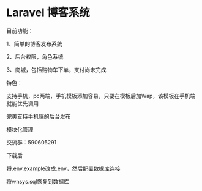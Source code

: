 # Laravel 博客系统
目前功能：

1、简单的博客发布系统

2、后台权限，角色系统

3、商城，包括购物车下单，支付尚未完成

特色：

支持手机，pc两端，手机模板添加容易，只要在模板后加Wap，该模板在手机端就能优先调用

完美支持手机端的后台发布

模块化管理

交流群：590605291

下载后

将.env.example改成.env，然后配置数据库连接

将wnsys.sql恢复到数据库
